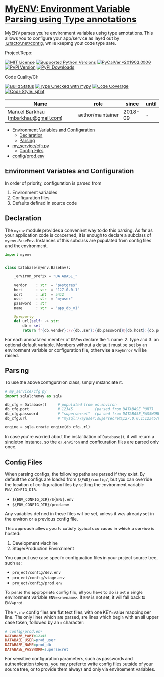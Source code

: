 # [MyENV: Environment Variable Parsing using Type annotations][repo_ref]

MyENV parses you're environment variables using type annotations.
This allows you to configure your app/service as layed out by
[12factor.net/config](https://12factor.net/config), while keeping
your code type safe.

Project/Repo:

[![MIT License][license_img]][license_ref]
[![Supported Python Versions][pyversions_img]][pyversions_ref]
[![PyCalVer v201902.0006][version_img]][version_ref]
[![PyPI Version][pypi_img]][pypi_ref]
[![PyPI Downloads][downloads_img]][downloads_ref]

Code Quality/CI:

[![Build Status][build_img]][build_ref]
[![Type Checked with mypy][mypy_img]][mypy_ref]
[![Code Coverage][codecov_img]][codecov_ref]
[![Code Style: sjfmt][style_img]][style_ref]


|                 Name                |    role           |  since  | until |
|-------------------------------------|-------------------|---------|-------|
| Manuel Barkhau (mbarkhau@gmail.com) | author/maintainer | 2018-09 | -     |


<!--
  To update the TOC:
  $ pip install md-toc
  $ md_toc -i gitlab README.md
-->


[](TOC)

- [Environment Variables and Configuration](#environment-variables-and-configuration)
  - [Declaration](#declaration)
  - [Parsing](#parsing)
- [my_service/cfg.py](#my_service-cfg-py)
  - [Config Files](#config-files)
- [config/prod.env](#config-prod-env)

[](TOC)

## Environment Variables and Configuration

In order of priority, configuration is parsed from

 1. Environment variables
 2. Configuration files
 3. Defaults defined in source code


## Declaration

The `myenv` module provides a convenient way to do this parsing.
As far as your application code is concerned, it is enough to
declare a subclass of `myenv.BaseEnv`. Instances of this
subclass are populated from config files and the environment.

```python
import myenv


class Database(myenv.BaseEnv):

    _environ_prefix = "DATABASE_"

    vendor    : str  = "postgres"
    host      : str  = "127.0.0.1"
    port      : int  = 5432
    user      : str  = "myuser"
    password  : str
    name      : str  = "app_db_v1"

    @property
    def url(self) -> str:
        db = self
        return f"{db.vendor}://{db.user}:{db.password}@{db.host}:{db.port}/{db.name}"
```

For each annoatated member of `DBEnv` declare the 1. name, 2. type and
3. an optional default  variable. Members without a
default must be set by an environment variable or configuration
file, otherwise a `KeyError` will be raised.


## Parsing

To use the above configuration class, simply instanciate it.

```python
# my_service/cfg.py
import sqlalchemay as sqla

db_cfg = Database()     # populated from os.environ
db_cfg.port             # 12345          (parsed from DATABASE_PORT)
db_cfg.password         # "supersecret"  (parsed from DATABASE_PASSWORD)
db_cfg.url              # "mysql://myuser:supersecret@127.0.0.1:12345/mydb"

engine = sqla.create_engine(db_cfg.url)
```

In case you're worried about the instantiation of `Database()`,
it will return a singleton instance, so the `os.environ` and
configuration files are parsed only once.


## Config Files

When parsing configs, the following paths are parsed if they
exist. By default the configs are loaded from `${PWD}/config/`,
but you can override the location of configuration files by
setting the environment variable `ENV_CONFIG_DIR`.

 - `${ENV_CONFIG_DIR}/${ENV}.env`
 - `${ENV_CONFIG_DIR}/prod.env`

Any variables defined in these files will be set, unless it was
already set in the environ or a previous config file.

This approach allows you to satisfy typical use cases in which a
service is hosted:

 1. Development Machine
 2. Stage/Production Environment

You can put use case specifc configuration files in your project
source tree, such as:

 - `project/config/dev.env`
 - `project/config/stage.env`
 - `project/config/prod.env`

To parse the appropriate config file, all you have to do is set a
single environment variable `ENV=<envname>`. If `ENV` is not set,
it will fall back to `ENV=prod`.

The `*.env` config files are flat text files, with one KEY=value
mapping per line. The only lines which are parsed, are lines which
begin with an all upper case token, followed by an `=` character:

```ini
# config/prod.env
DATABASE_PORT=12345
DATABASE_USER=prod_user
DATABASE_NAME=prod_db
DATABASE_PASSWORD=supersecret
```

For sensitive configuration parameters, such as passwords and
authentication tokens, you may prefer to write config files
outside of your source tree, or to provide them always and only
via environment variables.



[repo_ref]: https://gitlab.com/mbarkhau/myenv

[build_img]: https://gitlab.com/mbarkhau/myenv/badges/master/pipeline.svg
[build_ref]: https://gitlab.com/mbarkhau/myenv/pipelines

[codecov_img]: https://gitlab.com/mbarkhau/myenv/badges/master/coverage.svg
[codecov_ref]: https://mbarkhau.gitlab.io/myenv/cov

[license_img]: https://img.shields.io/badge/License-MIT-blue.svg
[license_ref]: https://gitlab.com/mbarkhau/myenv/blob/master/LICENSE

[mypy_img]: https://img.shields.io/badge/mypy-checked-green.svg
[mypy_ref]: https://mbarkhau.gitlab.io/myenv/mypycov

[style_img]: https://img.shields.io/badge/code%20style-%20sjfmt-f71.svg
[style_ref]: https://gitlab.com/mbarkhau/straitjacket/

[pypi_img]: https://img.shields.io/badge/PyPI-wheels-green.svg
[pypi_ref]: https://pypi.org/project/myenv/#files

[downloads_img]: https://pepy.tech/badge/myenv/month
[downloads_ref]: https://pepy.tech/project/myenv

[version_img]: https://img.shields.io/static/v1.svg?label=PyCalVer&message=v201902.0006&color=blue
[version_ref]: https://pypi.org/project/pycalver/

[pyversions_img]: https://img.shields.io/pypi/pyversions/myenv.svg
[pyversions_ref]: https://pypi.python.org/pypi/myenv

